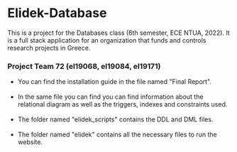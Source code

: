 # Elidek-Database

This is a project for the Databases class (6th semester, ECE NTUA, 2022). It is a full stack application for an organization that funds and controls research projects in Greece.

<h3> Project Team 72 (el19068, el19084, el19171) </h3>

* You can find the installation guide in the file named "Final Report". <br></br>
* In the same file you can find you can find information about the relational diagram as well as the triggers, indexes and constraints used. <br></br>
* The folder named "elidek_scripts" contains the DDL and DML files. <br></br>
* The folder named "elidek" contains all the necessary files to run the website. <br></br>
